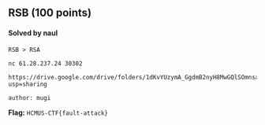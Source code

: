 ## RSB (100 points)

#### Solved by naul

```
RSB > RSA

nc 61.28.237.24 30302

https://drive.google.com/drive/folders/1dKvYUzymA_GgdmB2nyH8MwGQlSOmnsa4?usp=sharing

author: mugi
```

**Flag:** `HCMUS-CTF{fault-attack}`
